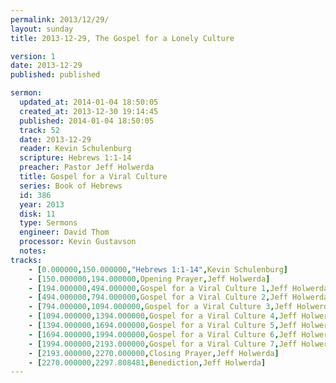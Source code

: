 ```yaml
---
permalink: 2013/12/29/
layout: sunday
title: 2013-12-29, The Gospel for a Lonely Culture

version: 1
date: 2013-12-29
published: published

sermon:
  updated_at: 2014-01-04 18:50:05
  created_at: 2013-12-30 19:14:45
  published: 2014-01-04 18:50:05
  track: 52
  date: 2013-12-29
  reader: Kevin Schulenburg
  scripture: Hebrews 1:1-14
  preacher: Pastor Jeff Holwerda
  title: Gospel for a Viral Culture
  series: Book of Hebrews
  id: 386
  year: 2013
  disk: 11
  type: Sermons
  engineer: David Thom
  processor: Kevin Gustavson
  notes: 
tracks:
    - [0.000000,150.000000,"Hebrews 1:1-14",Kevin Schulenburg]
    - [150.000000,194.000000,Opening Prayer,Jeff Holwerda]
    - [194.000000,494.000000,Gospel for a Viral Culture 1,Jeff Holwerda]
    - [494.000000,794.000000,Gospel for a Viral Culture 2,Jeff Holwerda]
    - [794.000000,1094.000000,Gospel for a Viral Culture 3,Jeff Holwerda]
    - [1094.000000,1394.000000,Gospel for a Viral Culture 4,Jeff Holwerda]
    - [1394.000000,1694.000000,Gospel for a Viral Culture 5,Jeff Holwerda]
    - [1694.000000,1994.000000,Gospel for a Viral Culture 6,Jeff Holwerda]
    - [1994.000000,2193.000000,Gospel for a Viral Culture 7,Jeff Holwerda]
    - [2193.000000,2270.000000,Closing Prayer,Jeff Holwerda]
    - [2270.000000,2297.808481,Benediction,Jeff Holwerda]
---
```

